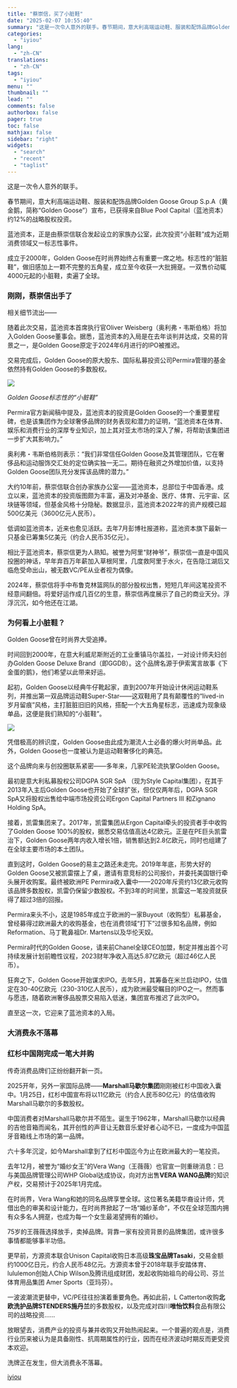 ```yaml
---
title: "蔡崇信，买了小脏鞋"
date: "2025-02-07 10:55:40"
summary: "这是一次令人意外的联手。春节期间，意大利高端运动鞋、服装和配饰品牌Golden Goose Grou..."
categories:
  - "iyiou"
lang:
  - "zh-CN"
translations:
  - "zh-CN"
tags:
  - "iyiou"
menu: ""
thumbnail: ""
lead: ""
comments: false
authorbox: false
pager: true
toc: false
mathjax: false
sidebar: "right"
widgets:
  - "search"
  - "recent"
  - "taglist"
---
```


这是一次令人意外的联手。

春节期间，意大利高端运动鞋、服装和配饰品牌Golden Goose Group S.p.A（黄金鹅，简称“Golden Goose”）宣布，已获得来自Blue Pool Capital（蓝池资本）约12%的战略股权投资。

蓝池资本，正是由蔡崇信联合发起设立的家族办公室，此次投资“小脏鞋”成为近期消费领域又一标志性事件。

成立于2000年，Golden Goose在时尚界始终占有重要一席之地。标志性的“脏脏鞋”，做旧感加上一颗不完整的五角星，成立至今收获一大批拥趸。一双售价动辄4000元起的小脏鞋，卖遍了全球。

### **刚刚，蔡崇信出手了**

相关细节流出——

随着此次交易，蓝池资本首席执行官Oliver Weisberg（奥利弗・韦斯伯格）将加入Golden Goose董事会。据悉，蓝池资本的入局是在去年谈判并达成，交易的背景之一，是Golden Goose原定于2024年6月进行的IPO被推迟。

交易完成后，Golden Goose的原大股东、国际私募投资公司Permira管理的基金依然持有Golden Goose的多数股权。

![](https://diting-hetu.iyiou.com/async/weixin/2uQgdv9GS5s2eT7OTHz1)

*Golden Goose标志性的“小脏鞋”*

Permira官方新闻稿中提及，蓝池资本的投资是Golden Goose的一个重要里程碑，也是该集团作为全球奢侈品牌的财务表现和潜力的证明，“蓝池资本在体育、娱乐和消费行业的深厚专业知识，加上其对亚太市场的深入了解，将帮助该集团进一步扩大其影响力。”

奥利弗・韦斯伯格则表示：“我们非常信任Golden Goose及其管理团队，它在奢侈品和运动服饰交汇处的定位确实独一无二。期待在融资之外增加价值，以支持Golden Goose团队充分发挥该品牌的潜力。”

大约10年前，蔡崇信联合创办家族办公室——蓝池资本，总部位于中国香港。成立以来，蓝池资本的投资版图颇为丰富，遍及对冲基金、医疗、体育、元宇宙、区块链等领域，但基金风格十分隐秘。数据显示，蓝池资本2022年的资产规模已超500亿美元（3600亿元人民币）。

低调如蓝池资本，近来也愈见活跃。去年7月彭博社报道称，蓝池资本旗下最新一只基金已筹集5亿美元（约合人民币35亿元）。

相比于蓝池资本，蔡崇信更为人熟知。被誉为阿里“财神爷”，蔡崇信一直是中国风投圈的神话，早年弃百万年薪加入草根阿里，几度救阿里于水火，在告隐江湖后又临危受命出山，被无数VC/PE从业者视为偶像。

2024年，蔡崇信将手中布鲁克林篮网队的部分股权出售，短短几年间这笔投资不经意间翻倍。将爱好运作成几百亿的生意，蔡崇信再度展示了自己的商业天分。浮浮沉沉，如今他还在江湖。

### **为何看上小脏鞋？**

Golden Goose曾在时尚界大受追捧。

时间回到2000年，在意大利威尼斯附近的工业重镇马尔盖拉，一对设计师夫妇创办Golden Goose Deluxe Brand（即GGDB）。这个品牌名源于伊索寓言故事《下金蛋的鹅》，他们希望以此带来好运。

起初，Golden Goose以经典牛仔靴起家，直到2007年开始设计休闲运动鞋系列，并推出第一双品牌运动鞋Super-Star——这双鞋用了具有颠覆性的“lived-in岁月留痕”风格，主打脏脏旧旧的风格，搭配一个大五角星标志，迅速成为现象级单品，这便是我们熟知的“小脏鞋”。

![](https://diting-hetu.iyiou.com/async/weixin/shiS5ZiyrcEHUpY9blER)

凭借极高的辨识度，Golden Goose由此成为潮流人士必备的爆火时尚单品。此外，Golden Goose也一度被认为是运动鞋奢侈化的典范。

这个品牌向来与创投圈联系紧密——多年来，几家PE轮流执掌Golden Goose。

最初是意大利私募股权公司DGPA SGR SpA （现为Style Capital集团），在其于2013年入主后Golden Goose也开始了全球扩张，但仅仅两年后，DGPA SGR SpA又将股权出售给中端市场投资公司Ergon Capital Partners III 和Zignano Holding SpA。

接着，凯雷集团来了。2017年，凯雷集团从Ergon Capital牵头的投资者手中收购了Golden Goose 100%的股权，据悉交易估值高达4亿欧元。正是在PE巨头凯雷治下，Golden Goose两年内收入增长1倍，销售额达到2.8亿欧元，同时也组建了在全球主要市场的本土团队。

直到这时，Golden Goose的易主之路还未走完。2019年年底，形势大好的Golden Goose又被凯雷摆上了桌，邀请有意竞标的公司报价，并委托美国银行牵头展开收购案。最终被欧洲PE Permira收入囊中——2020年斥资约13亿欧元收购该品牌多数股权，凯雷仍保留少数股权。不到3年的时间里，凯雷这一笔投资就获得了超过3倍的回报。

Permira来头不小，这是1985年成立于欧洲的一家Buyout（收购型）私募基金，曾经募得过欧洲最大的收购基金，也在消费领域“打下”过很多知名品牌，例如Reformation、马丁靴鼻祖Dr. Martens以及华伦天奴。

Permira时代的Golden Goose，请来前Chanel全球CEO加盟，制定并推出首个可持续发展计划前瞻性议程，2023财年净收入高达5.87亿欧元（超过46亿人民币）。

狂奔之下，Golden Goose开始谋求IPO。去年5月，其筹备在米兰启动IPO，估值定在30-40亿欧元（230-310亿人民币），成为欧洲最受瞩目的IPO之一。然而事与愿违，随着欧洲奢侈品股票交易陷入低迷，集团宣布推迟了此次IPO。

直至这一次，它迎来了蓝池资本的入局。

### **大消费永不落幕**

### **红杉中国刚完成一笔大并购**

传奇消费品牌们正纷纷翻开新一页。

2025开年，另外一家国际品牌——**Marshall马歇尔集团**刚刚被红杉中国收入囊中。1月25日，红杉中国宣布将以11亿欧元（约合人民币80亿元）的估值收购Marshall马歇尔的多数股权。

中国消费者对Marshall马歇尔并不陌生。诞生于1962年，Marshall马歇尔以经典的吉他音箱而闻名，其开创性的声音让无数音乐爱好者心动不已，一度成为中国蓝牙音箱线上市场的第一品牌。

六十多年沉淀，如今Marshall拿到了红杉中国迄今为止在欧洲最大的一笔投资。

去年12月，被誉为“婚纱女王”的Vera Wang（王薇薇）也官宣一则重磅消息：已与美国品牌管理公司WHP Global达成协议，向对方出售**VERA WANG品牌**的知识产权，交易预计于2025年1月完成。

在时尚界，Vera Wang和她的同名品牌享誉全球。这位著名美籍华裔设计师，凭借出色的审美和设计能力，在时尚界掀起了一场“婚纱革命”，不仅在全球范围内拥有众多名人拥趸，也成为每一个女生最渴望拥有的婚纱。

75岁的王薇薇选择放手，卖掉品牌。背靠一家有投资背景的品牌集团，或许很多事情都能够事半功倍。

更早前，方源资本联合Unison Capital收购日本高级**珠宝品牌Tasaki**，交易金额约1000亿日元，约合人民币48亿元。方源资本曾于2018年联手安踏体育、lululemon创始人Chip Wilson及腾讯组成财团，发起收购始祖鸟的母公司、芬兰体育用品集团 Amer Sports（亚玛芬）。

一波波潮流更替中，VC/PE往往扮演着重要角色。再如此前，L Catterton收购**北欧洗护品牌STENDERS施丹兰**的多数股权，以及完成对四川**唯怡饮料**食品有限公司的战略投资……

放眼望去，消费产业的投资与兼并收购又开始热闹起来。一个普遍的观点是，消费行业历来被认为是具备刚性、抗周期属性的行业，因而在经济波动时期反而更受资本欢迎。

洗牌正在发生，但大消费永不落幕。

[iyiou](https://www.iyiou.com/news/202502071089673)
